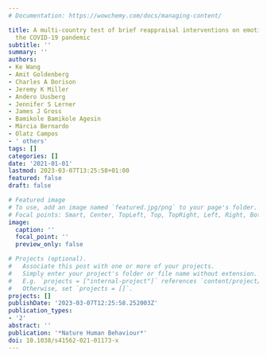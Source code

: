 ```yaml
---
# Documentation: https://wowchemy.com/docs/managing-content/

title: A multi-country test of brief reappraisal interventions on emotions during
  the COVID-19 pandemic
subtitle: ''
summary: ''
authors:
- Ke Wang
- Amit Goldenberg
- Charles A Dorison
- Jeremy K Miller
- Andero Uusberg
- Jennifer S Lerner
- James J Gross
- Bamikole Bamikole Agesin
- Márcia Bernardo
- Olatz Campos
- ' others'
tags: []
categories: []
date: '2021-01-01'
lastmod: 2023-03-07T13:25:58+01:00
featured: false
draft: false

# Featured image
# To use, add an image named `featured.jpg/png` to your page's folder.
# Focal points: Smart, Center, TopLeft, Top, TopRight, Left, Right, BottomLeft, Bottom, BottomRight.
image:
  caption: ''
  focal_point: ''
  preview_only: false

# Projects (optional).
#   Associate this post with one or more of your projects.
#   Simply enter your project's folder or file name without extension.
#   E.g. `projects = ["internal-project"]` references `content/project/deep-learning/index.md`.
#   Otherwise, set `projects = []`.
projects: []
publishDate: '2023-03-07T12:25:58.252003Z'
publication_types:
- '2'
abstract: ''
publication: '*Nature Human Behaviour*'
doi: 10.1038/s41562-021-01173-x
---
```

